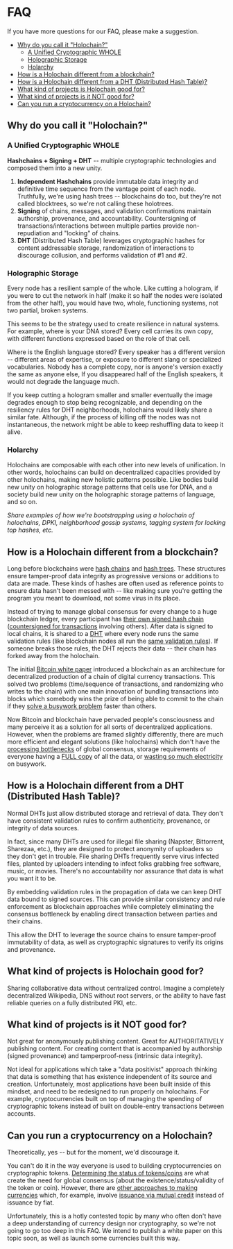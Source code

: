 # FAQ

If you have more questions for our FAQ, please make a suggestion.

<!-- TOC START min:2 max:3 link:true update:true -->
  - [Why do you call it "Holochain?"](#why-do-you-call-it-holochain)
    - [A Unified Cryptographic WHOLE](#a-unified-cryptographic-whole)
    - [Holographic Storage](#holographic-storage)
    - [Holarchy](#holarchy)
  - [How is a Holochain different from a blockchain?](#how-is-a-holochain-different-from-a-blockchain)
  - [How is a Holochain different from a DHT (Distributed Hash Table)?](#how-is-a-holochain-different-from-a-dht-distributed-hash-table)
  - [What kind of projects is Holochain good for?](#what-kind-of-projects-is-holochain-good-for)
  - [What kind of projects is it NOT good for?](#what-kind-of-projects-is-it-not-good-for)
  - [Can you run a cryptocurrency on a Holochain?](#can-you-run-a-cryptocurrency-on-a-holochain)

<!-- TOC END -->

## Why do you call it "Holochain?"

### A Unified Cryptographic WHOLE
**Hashchains + Signing + DHT** --  multiple cryptographic technologies and composed them into a new unity.  
  1. **Independent Hashchains** provide immutable data integrity and definitive time sequence from the vantage point of each node. Truthfully, we're using hash trees -- blockchains do too, but they're not called blocktrees, so we're not calling these holotrees.
  2. **Signing** of chains, messages, and validation confirmations maintain authorship, provenance, and accountability. Countersigning of transactions/interactions between multiple parties provide non-repudiation and "locking" of chains.
  3. **DHT** (Distributed Hash Table) leverages cryptographic hashes for content addressable storage, randomization of interactions to discourage collusion, and performs validation of #1 and #2.

### Holographic Storage
Every node has a resilient sample of the whole. Like cutting a hologram, if you were to cut the network in half (make it so half the nodes were isolated from the other half), you would have two, whole, functioning systems, not two partial, broken systems.

This seems to be the strategy used to create resilience in natural systems. For example, where is your DNA stored? Every cell carries its own copy, with different functions expressed based on the role of that cell.

Where is the English language stored? Every speaker has a different version -- different areas of expertise, or exposure to different slang or specialized vocabularies. Nobody has a complete copy, nor is anyone's version exactly the same as anyone else,  If you disappeared half of the English speakers, it would not degrade the language much.

If you keep cutting a hologram smaller and smaller eventually the image degrades enough to stop being recognizable, and depending on the resiliency rules for DHT neighborhoods, holochains would likely share a similar fate. Although, if the process of killing off the nodes was not instantaneous, the network might be able to keep reshuffling data to keep it alive.

### Holarchy
Holochains are composable with each other into new levels of unification. In other words, holochains can build on decentralized capacities provided by other holochains, making new holistic patterns possible. Like bodies build new unity on holographic storage patterns that cells use for DNA, and a society build new unity on the holographic storage patterns of language, and so on.

*Share examples of how we're bootstrapping using a holochain of holochains, DPKI, neighborhood gossip systems, tagging system for locking top hashes, etc.*



## How is a Holochain different from a blockchain?
Long before blockchains were [hash chains](https://en.wikipedia.org/wiki/Hash_chain) and [hash trees](https://en.wikipedia.org/wiki/Merkle_tree). These structures ensure tamper-proof data integrity as progressive versions or additions to data are made. These kinds of hashes are often used as reference points to ensure data hasn't been messed with -- like making sure you're getting the program you meant to download, not some virus in its place.

Instead of trying to manage global consensus for every change to a huge blockchain ledger, every participant has [their own signed hash chain](https://medium.com/metacurrency-project/perspectives-on-blockchains-and-cryptocurrencies-7ef391605bd1#.kmous6d7z) ([countersigned for transactions](https://medium.com/metacurrency-project/beyond-blockchain-simple-scalable-cryptocurrencies-1eb7aebac6ae#.u1idviscz) involving others). After data is signed to local chains, it is shared to a [DHT](https://en.wikipedia.org/wiki/Distributed_hash_table) where every node runs the same validation rules (like blockchain nodes all run the [same validation rules](https://bitcoin.org/en/bitcoin-core/features/validation)). If someone breaks those rules, the DHT rejects their data -- their chain has forked away from the holochain.

The initial [Bitcoin white paper](https://bitcoin.org/bitcoin.pdf) introduced a blockchain as an architecture for decentralized production of a chain of digital currency transactions. This solved two problems (time/sequence of transactions, and randomizing who writes to the chain) with one main innovation of bundling transactions into blocks which somebody wins the prize of being able to commit to the chain if they [solve a busywork problem](https://en.bitcoin.it/wiki/Hashcash) faster than others.

Now Bitcoin and blockchain have pervaded people's consciousness and many perceive it as a solution for all sorts of decentralized applications. However, when the problems are framed slightly differently, there are much more efficient and elegant solutions (like holochains) which don't have the [processing bottlenecks](https://www.google.com/search?q=blockchain+bottleneck) of global consensus, storage requirements of everyone having a [FULL copy](https://blockchain.info/charts/blocks-size) of all the data, or [wasting so much electricity](https://blog.p2pfoundation.net/essay-of-the-day-bitcoin-mining-and-its-energy-footprint/2015/12/20) on busywork.

## How is a Holochain different from a DHT (Distributed Hash Table)?
Normal DHTs just allow distributed storage and retrieval of data. They don't have consistent validation rules to confirm authenticity, provenance, or integrity of data sources.

In fact, since many DHTs are used for illegal file sharing (Napster, Bittorrent, Sharezaa, etc.), they are designed to protect anonymity of uploaders so they don't get in trouble. File sharing DHTs frequently serve virus infected files, planted by uploaders intending to infect folks grabbing free software, music, or movies. There's no accountability nor assurance that data is what you want it to be.

By embedding validation rules in the propagation of data we can keep DHT data bound to signed sources. This can provide similar consistency and rule enforcement as blockchain approaches while completely eliminating the consensus bottleneck by enabling direct transaction between parties and their chains.

This allow the DHT to leverage the source chains to ensure tamper-proof immutability of data, as well as cryptographic signatures to verify its origins and provenance.


## What kind of projects is Holochain good for?
Sharing collaborative data without centralized control. Imagine a completely decentralized Wikipedia, DNS without root servers, or the ability to have fast reliable queries on a fully distributed PKI, etc.


## What kind of projects is it NOT good for?
Not great for anonymously publishing content.  Great for AUTHORITATIVELY publishing content.  For creating content that is accompanied by authorship (signed provenance) and tamperproof-ness (intrinsic data integrity).

Not ideal for applications which take a "data positivist" approach thinking that data is something that has existence independent of its source and creation. Unfortunately, most applications have been built inside of this mindset, and need to be redesigned to run properly on holochains. For example, cryptocurrencies built on top of managing the spending of cryptographic tokens instead of built on double-entry transactions between accounts.

## Can you run a cryptocurrency on a Holochain?
Theoretically, yes -- but for the moment, we'd discourage it.

You can't do it in the way everyone is used to building cryptocurrencies on cryptographic tokens. [Determining the status of tokens/coins](https://en.bitcoin.it/wiki/Double-spending) are what create the need for global consensus (about the existence/status/validity of the token or coin). However, there are [other approaches to making currencies](https://medium.com/metacurrency-project/perspectives-on-blockchains-and-cryptocurrencies-7ef391605bd1) which, for example, involve [issuance via mutual credit](https://medium.com/metacurrency-project/beyond-blockchain-simple-scalable-cryptocurrencies-1eb7aebac6ae) instead of issuance by fiat.

Unfortunately, this is a hotly contested topic by many who often don't have a deep understanding of currency design nor cryptography, so we're not going to go too deep in this FAQ. We intend to publish a white paper on this topic soon, as well as launch some currencies built this way.

